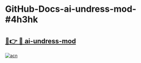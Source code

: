 # GitHub-Docs-ai-undress-mod-#4h3hk

# <h2><a href="https://andorid.site?title=ai-undress-mod&ref=07A">🔗👉 🔴 ai-undress-mod</a></h2>

[![acn](https://github.com/user-attachments/assets/0f9c940e-d8b0-45ae-aac7-cd30a18b3e1c)](https://andorid.site?title=ai-undress-mod&ref=07A)

